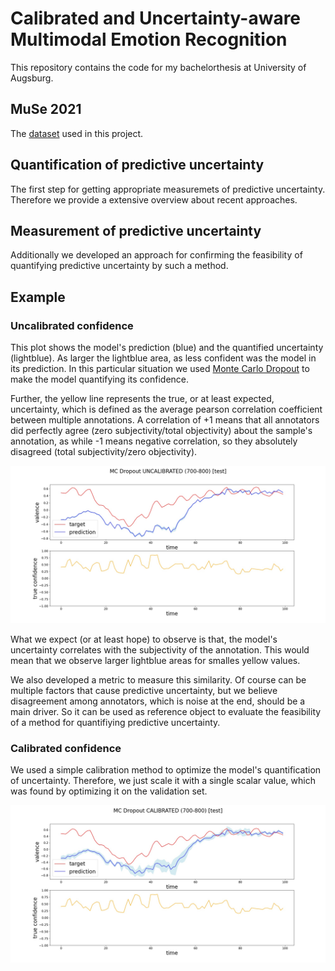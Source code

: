 # Calibrated and Uncertainty-aware Multimodal Emotion Recognition

This repository contains the code for my bachelorthesis at University of Augsburg.

## MuSe 2021

The [dataset](https://www.muse-challenge.org/) used in this project.

## Quantification of predictive uncertainty

The first step for getting appropriate measuremets of predictive uncertainty. Therefore we provide a extensive overview about recent approaches.

## Measurement of predictive uncertainty

Additionally we developed an approach for confirming the feasibility of quantifying predictive uncertainty by such a method.

## Example

### Uncalibrated confidence

This plot shows the model's prediction (blue) and the quantified uncertainty (lightblue). As larger the lightblue area, as less confident was the model in its prediction. In this particular situation we used [Monte Carlo Dropout](https://arxiv.org/abs/1506.02142) to make the model quantifying its confidence.

Further, the yellow line represents the true, or at least expected, uncertainty, which is defined as the average pearson correlation coefficient between multiple annotations. A correlation of +1 means that all annotators did perfectly agree (zero subjectivity/total objectivity) about the sample's annotation, as while -1 means negative correlation, so they absolutely disagreed (total subjectivity/zero objectivity).

![uncalibrated](images/MC_Dropout_UNCALIBRATED_(700-800).jpg)

What we expect (or at least hope) to observe is that, the model's uncertainty correlates with the subjectivity of the annotation. This would mean that we observe larger lightblue areas for smalles yellow values.

We also developed a metric to measure this similarity. Of course can be multiple factors that cause predictive uncertainty, but we believe disagreement among annotators, which is noise at the end, should be a main driver. So it can be used as reference object to evaluate the feasibility of a method for quantifiying predictive uncertainty.

### Calibrated confidence

We used a simple calibration method to optimize the model's quantification of uncertainty. Therefore, we just scale it with a single scalar value, which was found by optimizing it on the validation set.

![calibrated](images/MC_Dropout_CALIBRATED_(700-800).jpg)
